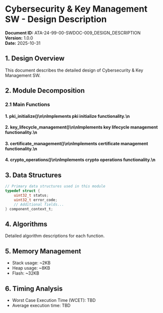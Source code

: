 # Cybersecurity & Key Management SW - Design Description

**Document ID:** ATA-24-99-00-SWDOC-009_DESIGN_DESCRIPTION  
**Version:** 1.0.0  
**Date:** 2025-10-31

## 1. Design Overview

This document describes the detailed design of Cybersecurity & Key Management SW.

## 2. Module Decomposition

### 2.1 Main Functions

#### 1. pki_initialize()\n\nImplements pki initialize functionality.\n
#### 2. key_lifecycle_management()\n\nImplements key lifecycle management functionality.\n
#### 3. certificate_management()\n\nImplements certificate management functionality.\n
#### 4. crypto_operations()\n\nImplements crypto operations functionality.\n

## 3. Data Structures

```c
// Primary data structures used in this module
typedef struct {
    uint32_t status;
    uint32_t error_code;
    // Additional fields...
} component_context_t;
```

## 4. Algorithms

Detailed algorithm descriptions for each function.

## 5. Memory Management

- Stack usage: ~2KB
- Heap usage: ~8KB
- Flash: ~32KB

## 6. Timing Analysis

- Worst Case Execution Time (WCET): TBD
- Average execution time: TBD
